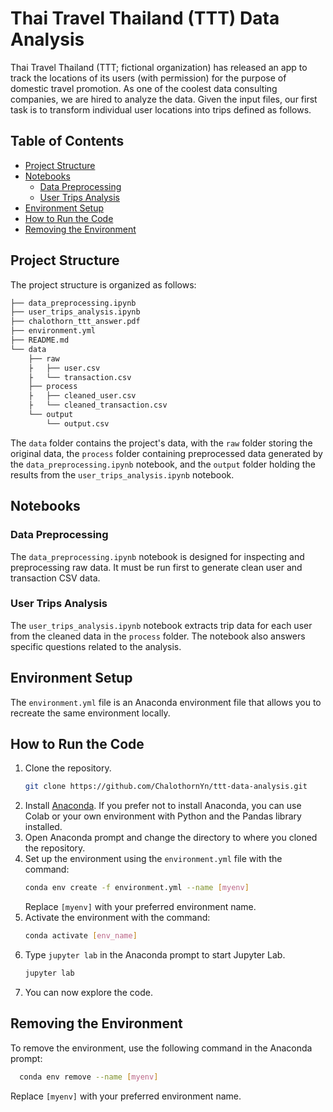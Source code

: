 # Thai Travel Thailand (TTT) Data Analysis
Thai Travel Thailand (TTT; fictional organization) has released an app to track the
locations of its users (with permission) for the purpose of domestic travel promotion.
As one of the coolest data consulting companies, we are hired to analyze the data.
Given the input files, our first task is to transform individual user locations into trips
defined as follows.


## Table of Contents

- [Project Structure](#project-structure)
- [Notebooks](#notebooks)
  - [Data Preprocessing](#data-preprocessing)
  - [User Trips Analysis](#user-trips-analysis)
- [Environment Setup](#environment-setup)
- [How to Run the Code](#how-to-run-the-code)
- [Removing the Environment](#removing-the-environment)

## Project Structure

The project structure is organized as follows:

```bash
├── data_preprocessing.ipynb
├── user_trips_analysis.ipynb
├── chalothorn_ttt_answer.pdf
├── environment.yml
├── README.md
└── data
    ├── raw
    ├   ├── user.csv
    ├   └── transaction.csv
    ├── process
    ├   ├── cleaned_user.csv
    ├   └── cleaned_transaction.csv
    └── output
        └── output.csv
```

The `data` folder contains the project's data, with the `raw` folder storing the original data, the `process` folder containing preprocessed data generated by the `data_preprocessing.ipynb` notebook, and the `output` folder holding the results from the `user_trips_analysis.ipynb` notebook.

## Notebooks

### Data Preprocessing

The `data_preprocessing.ipynb` notebook is designed for inspecting and preprocessing raw data. It must be run first to generate clean user and transaction CSV data.

### User Trips Analysis

The `user_trips_analysis.ipynb` notebook extracts trip data for each user from the cleaned data in the `process` folder. The notebook also answers specific questions related to the analysis.


## Environment Setup

The `environment.yml` file is an Anaconda environment file that allows you to recreate the same environment locally.


## How to Run the Code

1. Clone the repository.
   ```bash
   git clone https://github.com/ChalothornYn/ttt-data-analysis.git
   ```
2. Install [Anaconda](https://docs.anaconda.com/free/anaconda/install/index.html). If you prefer not to install Anaconda, you can use Colab or your own environment with Python and the Pandas library installed.
3. Open Anaconda prompt and change the directory to where you cloned the repository.
4. Set up the environment using the `environment.yml` file with the command:
   ```bash
   conda env create -f environment.yml --name [myenv]
   ```
   Replace `[myenv]` with your preferred environment name.
6. Activate the environment with the command:
   ```bash
   conda activate [env_name]
   ```
7. Type `jupyter lab` in the Anaconda prompt to start Jupyter Lab.
   ```bash
   jupyter lab
   ```
8. You can now explore the code.


## Removing the Environment
To remove the environment, use the following command in the Anaconda prompt:
 ```bash
   conda env remove --name [myenv]
 ```
Replace `[myenv]` with your preferred environment name.
